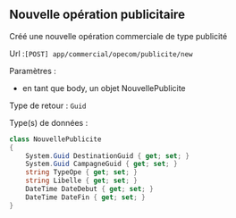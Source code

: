 ## <span id='creer'>Nouvelle opération publicitaire</span>

Créé une nouvelle opération commerciale de type publicité

Url :`[POST] app/commercial/opecom/publicite/new`

Paramètres : 

- en tant que body, un objet NouvellePublicite

Type de retour : `Guid`

Type(s) de données :

```csharp
class NouvellePublicite
{
	System.Guid DestinationGuid { get; set; }
	System.Guid CampagneGuid { get; set; }
	string TypeOpe { get; set; }
	string Libelle { get; set; }
	DateTime DateDebut { get; set; }
	DateTime DateFin { get; set; }
}

```

